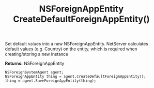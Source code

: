 ﻿---
uid: crmscript_ref_NSForeignSystemAgent_CreateDefaultForeignAppEntity
title: NSForeignAppEntity CreateDefaultForeignAppEntity()
intellisense: NSForeignSystemAgent.CreateDefaultForeignAppEntity
keywords: NSForeignSystemAgent, CreateDefaultForeignAppEntity
so.topic: reference
---
	  
Set default values into a new NSForeignAppEntity.
NetServer calculates default values (e.g. Country) on the entity, which is required when creating/storing a new instance
	  
**Returns:** NSForeignAppEntity

```crmscript
NSForeignSystemAgent agent;
NSForeignAppEntity thing = agent.CreateDefaultForeignAppEntity();
thing = agent.SaveForeignAppEntity(thing);
```

